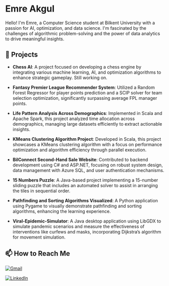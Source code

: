 # Emre Akgul

Hello! I'm Emre, a Computer Science student at Bilkent University with a passion for AI, optimization, and data science. I'm fascinated by the challenges of algorithmic problem-solving and the power of data analytics to drive meaningful insights.

## 🚀 Projects
- **Chess AI**: A project focused on developing a chess engine by integrating various machine learning, AI, and optimization algorithms to enhance strategic gameplay. Still working on.

- **Fantasy Premier League Recommender System**: Utilized a Random Forest Regressor for player points prediction and a SCIP solver for team selection optimization, significantly surpassing average FPL manager points.

- **Life Pattern Analysis Across Demographics**: Implemented in Scala and Apache Spark, this project analyzed time allocation across demographics, managing large datasets efficiently to extract actionable insights.

- **KMeans Clustering Algorithm Project**: Developed in Scala, this project showcases a KMeans clustering algorithm with a focus on performance optimization and algorithm efficiency through parallel execution.

- **BilConnect Second-Hand Sale Website**: Contributed to backend development using C# and ASP.NET, focusing on robust system design, data management with Azure SQL, and user authentication mechanisms.

- **15 Numbers Puzzle**: A Java-based project implementing a 15-number sliding puzzle that includes an automated solver to assist in arranging the tiles in sequential order.

- **Pathfinding and Sorting Algorithms Visualized**: A Python application using Pygame to visually demonstrate pathfinding and sorting algorithms, enhancing the learning experience.

- **Viral-Epidemic-Simulator**: A Java desktop application using LibGDX to simulate pandemic scenarios and measure the effectiveness of interventions like curfews and masks, incorporating Dijkstra’s algorithm for movement simulation.

## 📫 How to Reach Me
[![Gmail](https://img.shields.io/badge/-Gmail-D14836?style=flat-square&logo=Gmail&logoColor=white)](mailto:yourEmail@gmail.com)

[![LinkedIn](https://img.shields.io/badge/-LinkedIn-0077B5?style=flat-square&logo=linkedin&logoColor=white)](https://linkedin.com/in/akgulemre)

